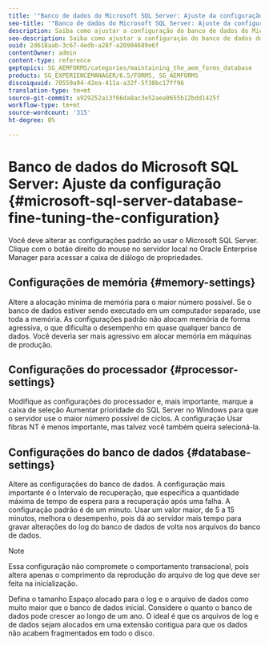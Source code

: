 ```yaml
---
title: '"Banco de dados do Microsoft SQL Server: Ajuste da configuração"'
seo-title: '"Banco de dados do Microsoft SQL Server: Ajuste da configuração"'
description: Saiba como ajustar a configuração do banco de dados do Microsoft SQL Server.
seo-description: Saiba como ajustar a configuração do banco de dados do Microsoft SQL Server.
uuid: 2d618aab-3c67-4edb-a28f-a20904689e6f
contentOwner: admin
content-type: reference
geptopics: SG_AEMFORMS/categories/maintaining_the_aem_forms_database
products: SG_EXPERIENCEMANAGER/6.5/FORMS, SG_AEMFORMS
discoiquuid: 70559a94-42ea-411a-a32f-5f38bc17ff96
translation-type: tm+mt
source-git-commit: a929252a13f66da8ac3e52aea0655b12bdd1425f
workflow-type: tm+mt
source-wordcount: '315'
ht-degree: 0%

---
```



# Banco de dados do Microsoft SQL Server: Ajuste da configuração {#microsoft-sql-server-database-fine-tuning-the-configuration}

Você deve alterar as configurações padrão ao usar o Microsoft SQL Server. Clique com o botão direito do mouse no servidor local no Oracle Enterprise Manager para acessar a caixa de diálogo de propriedades.

## Configurações de memória {#memory-settings}

Altere a alocação mínima de memória para o maior número possível. Se o banco de dados estiver sendo executado em um computador separado, use toda a memória. As configurações padrão não alocam memória de forma agressiva, o que dificulta o desempenho em quase qualquer banco de dados. Você deveria ser mais agressivo em alocar memória em máquinas de produção.

## Configurações do processador {#processor-settings}

Modifique as configurações do processador e, mais importante, marque a caixa de seleção Aumentar prioridade do SQL Server no Windows para que o servidor use o maior número possível de ciclos. A configuração Usar fibras NT é menos importante, mas talvez você também queira selecioná-la.

## Configurações do banco de dados {#database-settings}

Altere as configurações do banco de dados. A configuração mais importante é o Intervalo de recuperação, que especifica a quantidade máxima de tempo de espera para a recuperação após uma falha. A configuração padrão é de um minuto. Usar um valor maior, de 5 a 15 minutos, melhora o desempenho, pois dá ao servidor mais tempo para gravar alterações do log do banco de dados de volta nos arquivos do banco de dados.

>[!NOTE]
>
>Essa configuração não compromete o comportamento transacional, pois altera apenas o comprimento da reprodução do arquivo de log que deve ser feita na inicialização.

Defina o tamanho Espaço alocado para o log e o arquivo de dados como muito maior que o banco de dados inicial. Considere o quanto o banco de dados pode crescer ao longo de um ano. O ideal é que os arquivos de log e de dados sejam alocados em uma extensão contígua para que os dados não acabem fragmentados em todo o disco.
